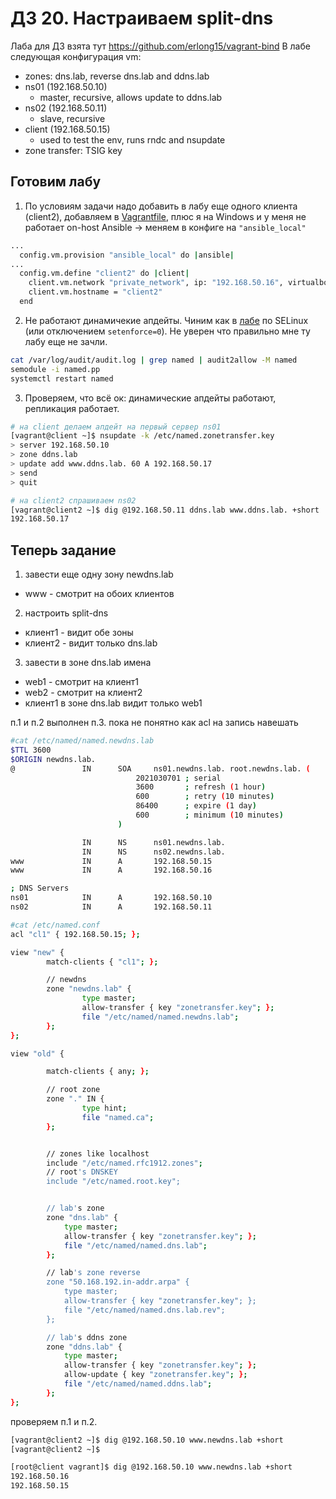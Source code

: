 # ДЗ 20. Настраиваем split-dns

Лаба для ДЗ взята тут https://github.com/erlong15/vagrant-bind
В лабе следующая конфигурация vm:

  * zones: dns.lab, reverse dns.lab and ddns.lab
  * ns01 (192.168.50.10)
    * master, recursive, allows update to ddns.lab
  * ns02 (192.168.50.11)
    * slave, recursive
  * client (192.168.50.15)
    * used to test the env, runs rndc and nsupdate
  * zone transfer: TSIG key

## Готовим лабу
1. По условиям задачи надо добавить в лабу еще одного клиента (client2), добавляем в [Vagrantfile](Vagrantfile), плюс я на Windows и у меня не работает on-host Ansible -> меняем в конфиге на ```"ansible_local"```
```sh
...
  config.vm.provision "ansible_local" do |ansible|
...
  config.vm.define "client2" do |client|
    client.vm.network "private_network", ip: "192.168.50.16", virtualbox__intnet: "dns"
    client.vm.hostname = "client2"
  end
```
2. Не работают динамичекие апдейты. Чиним как в [лабе](https://github.com/BerdnikovAE/otus.linuxadminpro/tree/main/13) по SELinux (или отключением ```setenforce=0```). Не уверен что правильно мне ту лабу еще не зачли.
```sh
cat /var/log/audit/audit.log | grep named | audit2allow -M named
semodule -i named.pp
systemctl restart named
```
3. Проверяем, что всё ок: динамические апдейты работают, репликация работает.
```sh
# на client делаем апдейт на первый сервер ns01
[vagrant@client ~]$ nsupdate -k /etc/named.zonetransfer.key
> server 192.168.50.10
> zone ddns.lab
> update add www.ddns.lab. 60 A 192.168.50.17
> send
> quit

# на client2 спрашиваем ns02
[vagrant@client2 ~]$ dig @192.168.50.11 ddns.lab www.ddns.lab. +short
192.168.50.17
```

## Теперь задание

1. завести еще одну зону newdns.lab 
  * www - смотрит на обоих клиентов

2. настроить split-dns
  * клиент1 - видит обе зоны 
  * клиент2 - видит только dns.lab

3. завести в зоне dns.lab имена
  * web1 - смотрит на клиент1
  * web2 - смотрит на клиент2
  * клиент1 в зоне dns.lab видит только web1
  


п.1 и п.2 выполнен 
п.3. пока не понятно как acl на запись навешать 

``` sh
#cat /etc/named/named.newdns.lab
$TTL 3600
$ORIGIN newdns.lab.
@               IN      SOA     ns01.newdns.lab. root.newdns.lab. (
                            2021030701 ; serial
                            3600       ; refresh (1 hour)
                            600        ; retry (10 minutes)
                            86400      ; expire (1 day)
                            600        ; minimum (10 minutes)
                        )

                IN      NS      ns01.newdns.lab.
                IN      NS      ns02.newdns.lab.
www             IN      A       192.168.50.15
www             IN      A       192.168.50.16

; DNS Servers
ns01            IN      A       192.168.50.10
ns02            IN      A       192.168.50.11

#cat /etc/named.conf
acl "cl1" { 192.168.50.15; };

view "new" {
        match-clients { "cl1"; };

        // newdns
        zone "newdns.lab" {
                type master;
                allow-transfer { key "zonetransfer.key"; };
                file "/etc/named/named.newdns.lab";
        };
};

view "old" {

        match-clients { any; };

        // root zone
        zone "." IN {
                type hint;
                file "named.ca";
        };


        // zones like localhost
        include "/etc/named.rfc1912.zones";
        // root's DNSKEY
        include "/etc/named.root.key";


        // lab's zone
        zone "dns.lab" {
            type master;
            allow-transfer { key "zonetransfer.key"; };
            file "/etc/named/named.dns.lab";
        };

        // lab's zone reverse
        zone "50.168.192.in-addr.arpa" {
            type master;
            allow-transfer { key "zonetransfer.key"; };
            file "/etc/named/named.dns.lab.rev";
        };

        // lab's ddns zone
        zone "ddns.lab" {
            type master;
            allow-transfer { key "zonetransfer.key"; };
            allow-update { key "zonetransfer.key"; };
            file "/etc/named/named.ddns.lab";
        };
};
```

проверяем п.1 и п.2.
```sh
[vagrant@client2 ~]$ dig @192.168.50.10 www.newdns.lab +short
[vagrant@client2 ~]$

[root@client vagrant]$ dig @192.168.50.10 www.newdns.lab +short
192.168.50.16
192.168.50.15
```

